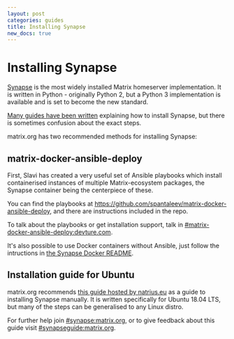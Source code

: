 ```yaml
---
layout: post
categories: guides
title: Installing Synapse
new_docs: true
---
```


# Installing Synapse

[Synapse](https://github.com/matrix-org/synapse/) is the most widely installed Matrix homeserver implementation. It is written in Python - originally Python 2, but a Python 3 implementation is available and is set to become the new standard.

[Many guides have been written](https://matrix.org/docs/guides/#installing-synapse) explaining how to install Synapse, but there is sometimes confusion about the exact steps.

matrix.org has two recommended methods for installing Synapse:

## matrix-docker-ansible-deploy

First, Slavi has created a very useful set of Ansible playbooks which install containerised instances of multiple Matrix-ecosystem packages, the Synapse container being the centerpiece of these.

You can find the playbooks at <https://github.com/spantaleev/matrix-docker-ansible-deploy>, and there are instructions included in the repo.

To talk about the playbooks or get installation support, talk in [#matrix-docker-ansible-deploy:devture.com](https://matrix.to/#/#matrix-docker-ansible-deploy:devture.com).

It's also possible to use Docker containers without Ansible, just follow the intructions in [the Synapse Docker README](https://github.com/matrix-org/synapse/tree/master/docker).

## Installation guide for Ubuntu

matrix.org recommends [this guide hosted by natrius.eu](https://www.natrius.eu/dokuwiki/doku.php?id=digital:server:matrixsynapse) as a guide to installing Synapse manually. It is written specifically for Ubuntu 18.04 LTS, but many of the steps can be generalised to any Linux distro.

For further help join [#synapse:matrix.org](https://matrix.to/#/#synapse:matrix.org), or to give feedback about this guide visit [#synapseguide:matrix.org](https://matrix.to/#/#synapseguide:matrix.org).
